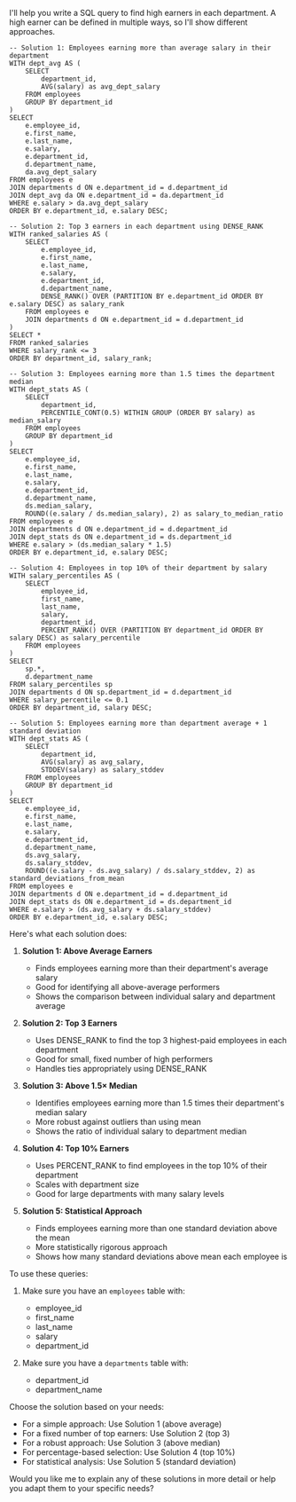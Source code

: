 I'll help you write a SQL query to find high earners in each department. A high earner can be defined in multiple ways, so I'll show different approaches.



```roomsql
-- Solution 1: Employees earning more than average salary in their department
WITH dept_avg AS (
    SELECT 
        department_id,
        AVG(salary) as avg_dept_salary
    FROM employees
    GROUP BY department_id
)
SELECT 
    e.employee_id,
    e.first_name,
    e.last_name,
    e.salary,
    e.department_id,
    d.department_name,
    da.avg_dept_salary
FROM employees e
JOIN departments d ON e.department_id = d.department_id
JOIN dept_avg da ON e.department_id = da.department_id
WHERE e.salary > da.avg_dept_salary
ORDER BY e.department_id, e.salary DESC;

-- Solution 2: Top 3 earners in each department using DENSE_RANK
WITH ranked_salaries AS (
    SELECT 
        e.employee_id,
        e.first_name,
        e.last_name,
        e.salary,
        e.department_id,
        d.department_name,
        DENSE_RANK() OVER (PARTITION BY e.department_id ORDER BY e.salary DESC) as salary_rank
    FROM employees e
    JOIN departments d ON e.department_id = d.department_id
)
SELECT *
FROM ranked_salaries
WHERE salary_rank <= 3
ORDER BY department_id, salary_rank;

-- Solution 3: Employees earning more than 1.5 times the department median
WITH dept_stats AS (
    SELECT 
        department_id,
        PERCENTILE_CONT(0.5) WITHIN GROUP (ORDER BY salary) as median_salary
    FROM employees
    GROUP BY department_id
)
SELECT 
    e.employee_id,
    e.first_name,
    e.last_name,
    e.salary,
    e.department_id,
    d.department_name,
    ds.median_salary,
    ROUND((e.salary / ds.median_salary), 2) as salary_to_median_ratio
FROM employees e
JOIN departments d ON e.department_id = d.department_id
JOIN dept_stats ds ON e.department_id = ds.department_id
WHERE e.salary > (ds.median_salary * 1.5)
ORDER BY e.department_id, e.salary DESC;

-- Solution 4: Employees in top 10% of their department by salary
WITH salary_percentiles AS (
    SELECT 
        employee_id,
        first_name,
        last_name,
        salary,
        department_id,
        PERCENT_RANK() OVER (PARTITION BY department_id ORDER BY salary DESC) as salary_percentile
    FROM employees
)
SELECT 
    sp.*,
    d.department_name
FROM salary_percentiles sp
JOIN departments d ON sp.department_id = d.department_id
WHERE salary_percentile <= 0.1
ORDER BY department_id, salary DESC;

-- Solution 5: Employees earning more than department average + 1 standard deviation
WITH dept_stats AS (
    SELECT 
        department_id,
        AVG(salary) as avg_salary,
        STDDEV(salary) as salary_stddev
    FROM employees
    GROUP BY department_id
)
SELECT 
    e.employee_id,
    e.first_name,
    e.last_name,
    e.salary,
    e.department_id,
    d.department_name,
    ds.avg_salary,
    ds.salary_stddev,
    ROUND((e.salary - ds.avg_salary) / ds.salary_stddev, 2) as standard_deviations_from_mean
FROM employees e
JOIN departments d ON e.department_id = d.department_id
JOIN dept_stats ds ON e.department_id = ds.department_id
WHERE e.salary > (ds.avg_salary + ds.salary_stddev)
ORDER BY e.department_id, e.salary DESC;

```

Here's what each solution does:

1. **Solution 1: Above Average Earners**
    - Finds employees earning more than their department's average salary
    - Good for identifying all above-average performers
    - Shows the comparison between individual salary and department average

2. **Solution 2: Top 3 Earners**
    - Uses DENSE_RANK to find the top 3 highest-paid employees in each department
    - Good for small, fixed number of high performers
    - Handles ties appropriately using DENSE_RANK

3. **Solution 3: Above 1.5× Median**
    - Identifies employees earning more than 1.5 times their department's median salary
    - More robust against outliers than using mean
    - Shows the ratio of individual salary to department median

4. **Solution 4: Top 10% Earners**
    - Uses PERCENT_RANK to find employees in the top 10% of their department
    - Scales with department size
    - Good for large departments with many salary levels

5. **Solution 5: Statistical Approach**
    - Finds employees earning more than one standard deviation above the mean
    - More statistically rigorous approach
    - Shows how many standard deviations above mean each employee is

To use these queries:

1. Make sure you have an `employees` table with:
    - employee_id
    - first_name
    - last_name
    - salary
    - department_id

2. Make sure you have a `departments` table with:
    - department_id
    - department_name

Choose the solution based on your needs:
- For a simple approach: Use Solution 1 (above average)
- For a fixed number of top earners: Use Solution 2 (top 3)
- For a robust approach: Use Solution 3 (above median)
- For percentage-based selection: Use Solution 4 (top 10%)
- For statistical analysis: Use Solution 5 (standard deviation)

Would you like me to explain any of these solutions in more detail or help you adapt them to your specific needs?
